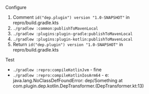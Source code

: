 Configure
1. Comment `id("dep.plugin") version "1.0-SNAPSHOT"` in repro/build.gradle.kts
2. `./gradlew :common:publishToMavenLocal`
3. `./gradlew :plugins:plugin-gradle:publishToMavenLocal`
4. `./gradlew :plugins:plugin-kotlin:publishToMavenLocal`
5. Return `id("dep.plugin") version "1.0-SNAPSHOT"` in repro/build.gradle.kts

Test
* `./gradlew :repro:compileKotlinJvm` - fine 
* `./gradlew :repro:compileKotlinIosArm64` - e: java.lang.NoClassDefFoundError: dep/Something at com.plugin.dep.kotlin.DepTransformer.<init>(DepTransformer.kt:13)